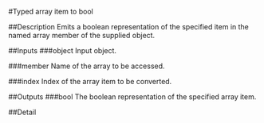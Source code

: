 #Typed array item to bool

##Description
Emits a boolean representation of the specified item in the named array member of the supplied object.

##Inputs
###object
Input object.

###member
Name of the array to be accessed.

###index
Index of the array item to be converted.

##Outputs
###bool
The boolean representation of the specified array item.

##Detail

